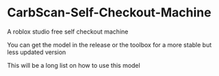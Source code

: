 # CarbScan-Self-Checkout-Machine
A roblox studio free self checkout machine

You can get the model in the release or the toolbox for a more stable but less updated version

This will be a long list on how to use this model
